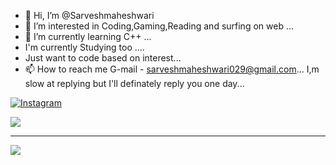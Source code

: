 
- 👋 Hi, I’m @Sarveshmaheshwari
- 👀 I’m interested in Coding,Gaming,Reading and surfing on web ...
- 🌱 I’m currently learning C++ ...
- I'm currently Studying too ....
- Just want to code based on interest...
- 📫 How to reach me G-mail - sarveshmaheshwari029@gmail.com...
 I,m slow at replying but I'll definately reply you one day...
 
 
 [![Instagram](https://img.shields.io/badge/Instagram-%23E4405F.svg?logo=Instagram&logoColor=white)](https://instagram.com/sarveshmaheshwari7)
 
<img src ="https://github-readme-stats.vercel.app/api?username=Sarveshmaheshwari&&show_icons=true&title_color=ffffff&icon_color=bb2acf&text_color=daf7dc&bg_color=151515">


_________________________________________________________________________________________________________________________________________________________________________

[![](https://visitcount.itsvg.in/api?id=Sarvesh&label=Profile%20Views&pretty=false)](https://visitcount.itsvg.in)



<!---
Sarveshmaheshwari/Sarveshmaheshwari is a ✨ special ✨ repository because its `README.md` (this file) appears on your GitHub profile.
You can click the Preview link to take a look at your changes.
--->
